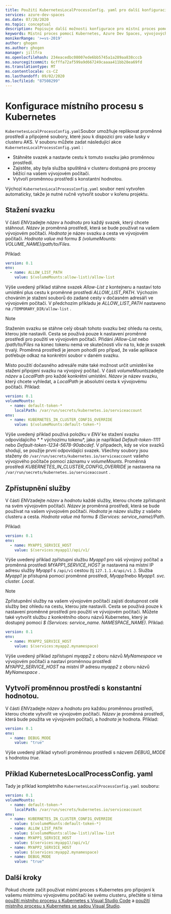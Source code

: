 ```yaml
---
title: Použití KubernetesLocalProcessConfig. yaml pro další konfiguraci s pro místní proces s Kubernetes
services: azure-dev-spaces
ms.date: 07/28/2020
ms.topic: conceptual
description: Popisuje další možnosti konfigurace pro místní proces pomocí Kubernetes s použitím KubernetesLocalProcessConfig. yaml.
keywords: Místní proces pomocí Kubernetes, Azure Dev Spaces, vývojových prostorů, Docker, Kubernetes, Azure, AKS, Azure Kubernetes Service, Containers
monikerRange: '>=vs-2019'
author: ghogen
ms.author: ghogen
manager: jillfra
ms.openlocfilehash: 234eacedbc08007ede6bb5745a1a289aa838cccb
ms.sourcegitcommit: 6cfffa72af599a9d667249caaaa411bb28ea69fd
ms.translationtype: MT
ms.contentlocale: cs-CZ
ms.lasthandoff: 09/02/2020
ms.locfileid: "87508299"
---
```

# <a name="configure-local-process-with-kubernetes"></a>Konfigurace místního procesu s Kubernetes

`KubernetesLocalProcessConfig.yaml`Soubor umožňuje replikovat proměnné prostředí a připojené soubory, které jsou k dispozici pro vaše lusky v clusteru AKS. V souboru můžete zadat následující akce `KubernetesLocalProcessConfig.yaml` :

* Stáhněte svazek a nastavte cestu k tomuto svazku jako proměnnou prostředí.
* Zajistěte, aby byla služba spuštěná v clusteru dostupná pro procesy běžící na vašem vývojovém počítači.
* Vytvoří proměnnou prostředí s konstantní hodnotou.

Výchozí `KubernetesLocalProcessConfig.yaml` soubor není vytvořen automaticky, takže je nutné ručně vytvořit soubor v kořenu projektu.

## <a name="download-a-volume"></a>Stažení svazku

V části *ENV*zadejte *název* a *hodnotu* pro každý svazek, který chcete stáhnout. *Název* je proměnná prostředí, která se bude používat na vašem vývojovém počítači. *Hodnota* je název svazku a cesta ve vývojovém počítači. *Hodnota value má* formu *$ (volumeMounts: VOLUME_NAME)/path/to/Files*.

Příklad:

```yaml
version: 0.1
env:
  - name: ALLOW_LIST_PATH
    value: $(volumeMounts:allow-list)/allow-list
```

Výše uvedený příklad stáhne svazek *Allow-List* z kontejneru a nastaví toto umístění plus cestu k proměnné prostředí *ALLOW_LIST_PATH*. Výchozím chováním je stažení souborů do zadané cesty v dočasném adresáři ve vývojovém počítači. V předchozím příkladu je *ALLOW_LIST_PATH* nastaveno na `/TEMPORARY_DIR/allow-list` . 

> [!NOTE]
> Stažením svazku se stáhne celý obsah tohoto svazku bez ohledu na cestu, kterou jste nastavili. Cesta se používá pouze k nastavení proměnné prostředí pro použití ve vývojovém počítači. Přidání */Allow-List* nebo */path/to/Files* na konec tokenu nemá ve skutečnosti vliv na to, kde je svazek trvalý. Proměnná prostředí je jenom pohodlí pro případ, že vaše aplikace potřebuje odkaz na konkrétní soubor v daném svazku.

Místo použití dočasného adresáře máte také možnost určit umístění ke stažení připojení svazku na vývojový počítač. V části *volumeMounts*zadejte *název* a *LocalPath* pro každé konkrétní umístění. *Název* je název svazku, který chcete vyhledat, a *LocalPath* je absolutní cesta k vývojovému počítači. Příklad:

```yaml
version: 0.1
volumeMounts:
  - name: default-token-*
    localPath: /var/run/secrets/kubernetes.io/serviceaccount
env:
  - name: KUBERNETES_IN_CLUSTER_CONFIG_OVERRIDE
    value: $(volumeMounts:default-token-*)
```

Výše uvedený příklad používá položku v *ENV* ke stažení svazku odpovídajícího * \* výchozímu tokenu*, jako je například *Default-token-1111* nebo *Default-token-1234-5678-90abcdef*. V případech, kdy se více svazků shodují, se použije první odpovídající svazek. Všechny soubory jsou staženy do `/var/run/secrets/kubernetes.io/serviceaccount` vašeho vývojového počítače pomocí záznamu v *volumeMounts*. Proměnná prostředí *KUBERNETES_IN_CLUSTER_CONFIG_OVERRIDE* je nastavena na `/var/run/secrets/kubernetes.io/serviceaccount` .

## <a name="make-a-service-available"></a>Zpřístupnění služby

V části *ENV*zadejte *název* a *hodnotu* každé služby, kterou chcete zpřístupnit na svém vývojovém počítači. *Název* je proměnná prostředí, která se bude používat na vašem vývojovém počítači. *Hodnota* je název služby z vašeho clusteru a cesta. *Hodnota value má* formu *$ (Services: service_name)/Path*.

Příklad:

```yaml
version: 0.1
env:
  - name: MYAPP1_SERVICE_HOST
    value: $(services:myapp1)/api/v1/
```

Výše uvedený příklad zpřístupní službu *Myapp1* pro váš vývojový počítač a proměnná prostředí *MYAPP1_SERVICE_HOST* je nastavená na místní IP adresu služby *Myapp1* s `/api/v1` cestou (tj `127.1.1.4/api/v1` .). Služba *Myapp1* je přístupná pomocí proměnné prostředí, *Myapp1*nebo *Myapp1. svc. cluster. Local*.

> [!NOTE]
> Zpřístupnění služby na vašem vývojovém počítači zajistí dostupnost celé služby bez ohledu na cestu, kterou jste nastavili. Cesta se používá pouze k nastavení proměnné prostředí pro použití ve vývojovém počítači.
Můžete také vytvořit službu z konkrétního oboru názvů Kubernetes, který je dostupný pomocí *$ (Services: service_name. NAMESPACE_NAME)*. Příklad:

```yaml
version: 0.1
env:
  - name: MYAPP2_SERVICE_HOST
    value: $(services:myapp2.mynamespace)
```

Výše uvedený příklad zpřístupní *myapp2* z oboru názvů *MyNamespace* ve vývojovém počítači a nastaví proměnnou prostředí *MYAPP2_SERVICE_HOST* na místní IP adresu *myapp2* z oboru názvů *MyNamespace* .

## <a name="create-an-environment-variable-with-a-constant-value"></a>Vytvoří proměnnou prostředí s konstantní hodnotou.

V části *ENV*zadejte *název* a *hodnotu* pro každou proměnnou prostředí, kterou chcete vytvořit ve vývojovém počítači. *Název* je proměnná prostředí, která bude použita ve vývojovém počítači, a *hodnota* je hodnota. Příklad:

```yaml
version: 0.1
env:
  - name: DEBUG_MODE
    value: "true"
```

Výše uvedený příklad vytvoří proměnnou prostředí s názvem *DEBUG_MODE* s hodnotou *true*.

## <a name="example-kuberneteslocalprocessconfigyaml"></a>Příklad KubernetesLocalProcessConfig. yaml

Tady je příklad kompletního `KubernetesLocalProcessConfig.yaml` souboru:

```yaml
version: 0.1
volumeMounts:
  - name: default-token-*
    localPath: /var/run/secrets/kubernetes.io/serviceaccount
env:
  - name: KUBERNETES_IN_CLUSTER_CONFIG_OVERRIDE
    value: $(volumeMounts:default-token-*)
  - name: ALLOW_LIST_PATH
    value: $(volumeMounts:allow-list)/allow-list
  - name: MYAPP1_SERVICE_HOST
    value: $(services:myapp1)/api/v1/
  - name: MYAPP2_SERVICE_HOST
    value: $(services:myapp2.mynamespace)
  - name: DEBUG_MODE 
    value: "true"
```

## <a name="next-steps"></a>Další kroky

Pokud chcete začít používat místní proces s Kubernetes pro připojení k vašemu místnímu vývojovému počítači ke svému clusteru, přečtěte si téma [použití místního procesu s Kubernetes s Visual Studio Code][local-process-kubernetes-vs-code] a [použití místního procesu s Kubernetes se sadou Visual Studio][local-process-kubernetes-vs].

[local-process-kubernetes-vs-code]: https://code.visualstudio.com/docs/containers/local-process-kubernetes
[local-process-kubernetes-vs]: local-process-kubernetes.md
